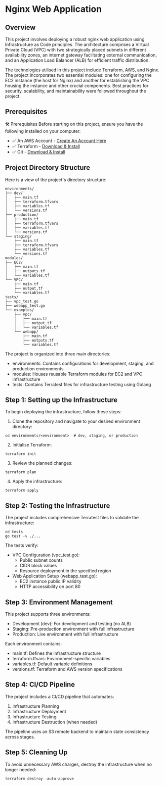 
<h1>Nginx Web Application</h1>

<h2> Overview </h2>

This project involves deploying a robust nginx web application using Infrastructure as Code principles. The architecture comprises a Virtual Private Cloud (VPC) with two strategically placed subnets in different availability zones, an internet gateway facilitating external communication, and an Application Load Balancer (ALB) for efficient traffic distribution.

The technologies utilised in this project include Terraform, AWS, and Nginx. The project incorporates two essential modules: one for configuring the EC2 instance (the host for Nginx) and another for establishing the VPC housing the instance and other crucial components. Best practices for security, scalability, and maintainability were followed throughout the project.

<h2> Prerequisites </h2>

🛠 Prerequisites
Before starting on this project, ensure you have the following installed on your computer:

- ✅ An AWS Account - [Create An Account Here](https://aws.amazon.com/free)
- ✅ Terraform - [Download & Install](https://developer.hashicorp.com/terraform/tutorials/aws-get-started/install-cli)
- ✅ Git - [Download & Install](https://git-scm.com/downloads)

<h2> Project Directory Structure </h2>

Here is a view of the project's directory structure:

```hcl
environments/
├── dev/
│   ├── main.tf
│   ├── terraform.tfvars
│   ├── variables.tf
│   └── versions.tf
├── production/
│   ├── main.tf
│   ├── terraform.tfvars
│   ├── variables.tf
│   └── versions.tf
└── staging/
    ├── main.tf
    ├── terraform.tfvars
    ├── variables.tf
    └── versions.tf
modules/
├── EC2/
│   ├── main.tf
│   ├── outputs.tf
│   └── variables.tf
└── VPC/
    ├── main.tf
    ├── output.tf
    └── variables.tf
tests/
├── vpc_test.go
├── webapp_test.go
└── examples/
    ├── vpc/
    │   ├── main.tf
    │   ├── output.tf
    │   └── variables.tf
    └── webapp/
        ├── main.tf
        ├── outputs.tf
        └── variables.tf
```

The project is organized into three main directories:
- environments: Contains configurations for development, staging, and production environments
- modules: Houses reusable Terraform modules for EC2 and VPC infrastructure
- tests: Contains Terratest files for infrastructure testing using Golang

<h2> Step 1: Setting up the Infrastructure </h2>

To begin deploying the infrastructure, follow these steps:

1. Clone the repository and navigate to your desired environment directory:
```hcl
cd environments/<environment>  # dev, staging, or production
```

2. Initialise Terraform:
```hcl
terraform init
```

3. Review the planned changes:
```hcl
terraform plan
```

4. Apply the infrastructure:
```hcl
terraform apply
```

<h2> Step 2: Testing the Infrastructure </h2>

The project includes comprehensive Terratest files to validate the infrastructure:

```hcl
cd tests
go test -v ./...
```

The tests verify:
- VPC Configuration (vpc_test.go):
  - Public subnet counts
  - CIDR block values
  - Resource deployment in the specified region
- Web Application Setup (webapp_test.go):
  - EC2 instance public IP validity
  - HTTP accessibility on port 80

<h2> Step 3: Environment Management </h2>

This project supports three environments:
- Development (dev): For development and testing (no ALB)
- Staging: Pre-production environment with full infrastructure
- Production: Live environment with full infrastructure

Each environment contains:
- main.tf: Defines the infrastructure structure
- terraform.tfvars: Environment-specific variables
- variables.tf: Default variable definitions
- versions.tf: Terraform and AWS version specifications

<h2> Step 4: CI/CD Pipeline </h2>

The project includes a CI/CD pipeline that automates:
1. Infrastructure Planning
2. Infrastructure Deployment
3. Infrastructure Testing
4. Infrastructure Destruction (when needed)

The pipeline uses an S3 remote backend to maintain state consistency across stages.

<h2> Step 5: Cleaning Up </h2>

To avoid unnecessary AWS charges, destroy the infrastructure when no longer needed:

```hcl
terraform destroy -auto-approve
```